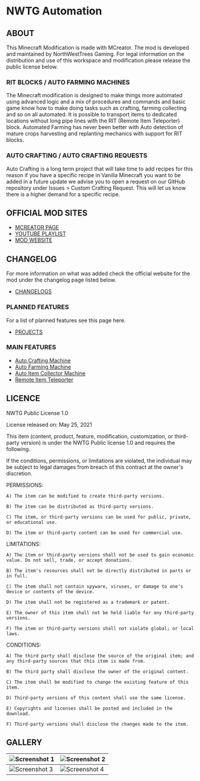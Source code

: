 # NWTG Automation

## ABOUT
This Minecraft Modification is made with MCreator. The mod is developed and maintained by NorthWestTrees Gaming. For legal information on the distribution and use of this workspace and modification please release the public license below.
    
### RIT BLOCKS / AUTO FARMING MACHINES
The Minecraft modification is designed to make things more automated using advanced logic and a mix of procedures and commands and basic game know how to make doing tasks such as crafting, farming collecting and so on all automated. It is possible to transport items to dedicated locations without long pipe lines with the RIT (Remote Item Teleporter) block. Automated Farming has never been better with Auto detection of mature crops harvesting and replanting mechanics with support for RIT blocks.
    
### AUTO CRAFTING / AUTO CRAFTING REQUESTS
Auto Crafting is a long term project that will take time to add recipes for this reason if you have a specific recipe in Vanilla Minecraft you want to be added in a future update we advise you to open a request on our GitHub repository under Issues > Custom Crafting Request. This will let us know there is a higher demand for a specific recipe.

## OFFICIAL MOD SITES
- [MCREATOR PAGE](https://mcreator.net/modification/76920/nwtg-automation)
- [YOUTUBE PLAYLIST](https://www.youtube.com/watch?v=2eLalSnOnHo&list=PL5k7swYOU_yRoly-cK7T7JaSgWH054kxd&ab_channel=NorthWestTreesGaming)
- [MOD WEBSITE](https://northwesttrees-gaming.github.io/minecraft-mods/nwtg-automation/nwtg-automation.html)

## CHANGELOG
For more information on what was added check the official website for the mod under the changelog page listed below.
- [CHANGELOGS](https://northwesttrees-gaming.github.io/mods/nwtg-automation/changelogs.html)

### PLANNED FEATURES
For a list of planned features see this page here.
- [PROJECTS](https://github.com/northwesttrees-gaming/NWTG-Automation/projects/2)

### MAIN FEATURES
- [Auto Crafting Machine](https://github.com/northwesttrees-gaming/NWTG-Automation/wiki/Auto-Crafting-Machine)
- [Auto Farming Machine](https://github.com/northwesttrees-gaming/NWTG-Automation/wiki/Auto-Farming-Machine)
- [Auto Item Collector Machine](https://github.com/northwesttrees-gaming/NWTG-Automation/wiki/Auto-Item-Collector-Machine)
- [Remote Item Teleporter](https://github.com/northwesttrees-gaming/NWTG-Automation/wiki/Remote-Item-Teleporter-Machine)

## LICENCE
NWTG Public License 1.0

License released on: May 25, 2021

This item (content, product, feature, modification, customization, or third-party version) is under the NWTG Public license 1.0 and requires the following.

If the conditions, permissions, or limitations are violated, the individual may be subject to legal damages from breach of this contract at the owner's discretion.

PERMISSIONS:

	A) The item can be modified to create third-party versions.

	B) The item can be distributed as third-party versions.

	C) The item, or third-party versions can be used for public, private, or educational use.

	D) The item or third-party content can be used for commercial use.

LIMITATIONS:
	
	A) The item or third-party versions shall not be used to gain economic value. Do not sell, trade, or accept donations.

	B) The item's resources shall not be directly distributed in parts or in full.

	C) The item shall not contain spyware, viruses, or damage to one's device or contents of the device.

	D) The item shall not be registered as a trademark or patent.

	E) The owner of this item shall not be held liable for any third-party versions.

	F) The item or third-party versions shall not violate global; or local laws.

CONDITIONS:

	A) The third party shall disclose the source of the original item; and any third-party sources that this item is made from.
	
	B) The third party shall disclose the owner of the original content.

	C) The item shall be modified to change the existing feature of this item.
	
	D) Third-party versions of this content shall use the same license.

	E) Copyrights and licenses shall be posted and included in the download.

	F) Third-party versions shall disclose the changes made to the item.

## GALLERY
| ![Screenshot 1](https://i.imgur.com/djDCGn3.png) | ![Screenshot 2](https://i.imgur.com/9lSsTqV.png) |
| --- | --- |
| ![Screenshot 3](https://i.imgur.com/FeNConG.png) | ![Screenshot 4](https://i.imgur.com/9Ne3whO.png) |
